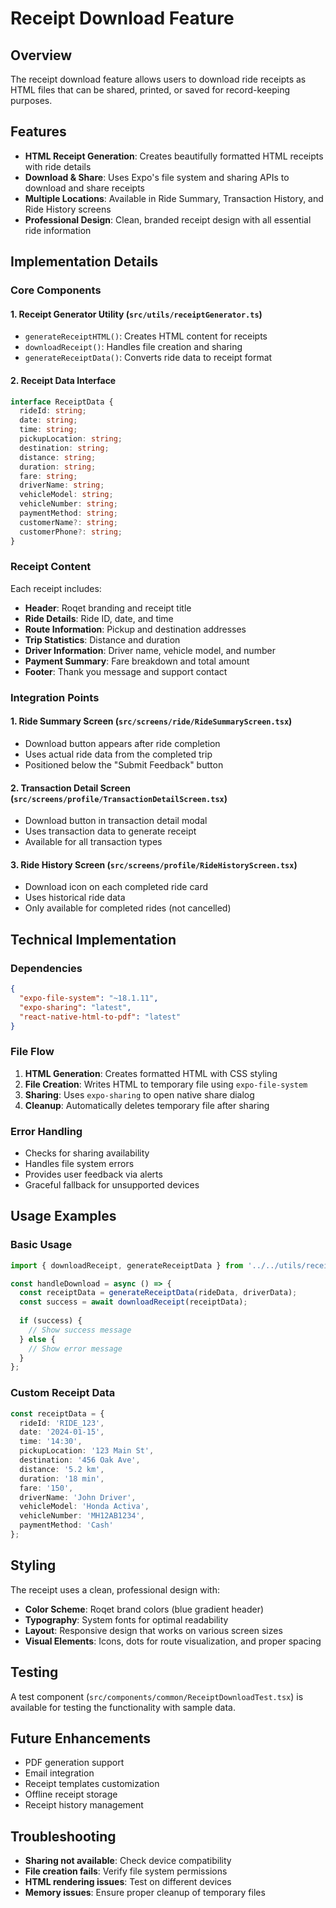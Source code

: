 # Receipt Download Feature

## Overview
The receipt download feature allows users to download ride receipts as HTML files that can be shared, printed, or saved for record-keeping purposes.

## Features
- **HTML Receipt Generation**: Creates beautifully formatted HTML receipts with ride details
- **Download & Share**: Uses Expo's file system and sharing APIs to download and share receipts
- **Multiple Locations**: Available in Ride Summary, Transaction History, and Ride History screens
- **Professional Design**: Clean, branded receipt design with all essential ride information

## Implementation Details

### Core Components

#### 1. Receipt Generator Utility (`src/utils/receiptGenerator.ts`)
- `generateReceiptHTML()`: Creates HTML content for receipts
- `downloadReceipt()`: Handles file creation and sharing
- `generateReceiptData()`: Converts ride data to receipt format

#### 2. Receipt Data Interface
```typescript
interface ReceiptData {
  rideId: string;
  date: string;
  time: string;
  pickupLocation: string;
  destination: string;
  distance: string;
  duration: string;
  fare: string;
  driverName: string;
  vehicleModel: string;
  vehicleNumber: string;
  paymentMethod: string;
  customerName?: string;
  customerPhone?: string;
}
```

### Receipt Content
Each receipt includes:
- **Header**: Roqet branding and receipt title
- **Ride Details**: Ride ID, date, and time
- **Route Information**: Pickup and destination addresses
- **Trip Statistics**: Distance and duration
- **Driver Information**: Driver name, vehicle model, and number
- **Payment Summary**: Fare breakdown and total amount
- **Footer**: Thank you message and support contact

### Integration Points

#### 1. Ride Summary Screen (`src/screens/ride/RideSummaryScreen.tsx`)
- Download button appears after ride completion
- Uses actual ride data from the completed trip
- Positioned below the "Submit Feedback" button

#### 2. Transaction Detail Screen (`src/screens/profile/TransactionDetailScreen.tsx`)
- Download button in transaction detail modal
- Uses transaction data to generate receipt
- Available for all transaction types

#### 3. Ride History Screen (`src/screens/profile/RideHistoryScreen.tsx`)
- Download icon on each completed ride card
- Uses historical ride data
- Only available for completed rides (not cancelled)

## Technical Implementation

### Dependencies
```json
{
  "expo-file-system": "~18.1.11",
  "expo-sharing": "latest",
  "react-native-html-to-pdf": "latest"
}
```

### File Flow
1. **HTML Generation**: Creates formatted HTML with CSS styling
2. **File Creation**: Writes HTML to temporary file using `expo-file-system`
3. **Sharing**: Uses `expo-sharing` to open native share dialog
4. **Cleanup**: Automatically deletes temporary file after sharing

### Error Handling
- Checks for sharing availability
- Handles file system errors
- Provides user feedback via alerts
- Graceful fallback for unsupported devices

## Usage Examples

### Basic Usage
```typescript
import { downloadReceipt, generateReceiptData } from '../../utils/receiptGenerator';

const handleDownload = async () => {
  const receiptData = generateReceiptData(rideData, driverData);
  const success = await downloadReceipt(receiptData);
  
  if (success) {
    // Show success message
  } else {
    // Show error message
  }
};
```

### Custom Receipt Data
```typescript
const receiptData = {
  rideId: 'RIDE_123',
  date: '2024-01-15',
  time: '14:30',
  pickupLocation: '123 Main St',
  destination: '456 Oak Ave',
  distance: '5.2 km',
  duration: '18 min',
  fare: '150',
  driverName: 'John Driver',
  vehicleModel: 'Honda Activa',
  vehicleNumber: 'MH12AB1234',
  paymentMethod: 'Cash'
};
```

## Styling
The receipt uses a clean, professional design with:
- **Color Scheme**: Roqet brand colors (blue gradient header)
- **Typography**: System fonts for optimal readability
- **Layout**: Responsive design that works on various screen sizes
- **Visual Elements**: Icons, dots for route visualization, and proper spacing

## Testing
A test component (`src/components/common/ReceiptDownloadTest.tsx`) is available for testing the functionality with sample data.

## Future Enhancements
- PDF generation support
- Email integration
- Receipt templates customization
- Offline receipt storage
- Receipt history management

## Troubleshooting
- **Sharing not available**: Check device compatibility
- **File creation fails**: Verify file system permissions
- **HTML rendering issues**: Test on different devices
- **Memory issues**: Ensure proper cleanup of temporary files
